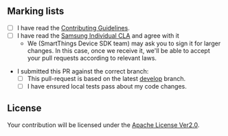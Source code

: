 <!--
Thank you for your interest in contributing to the SmartThings Device SDK(STDK for short) project.
Please read & check through marking lists before submitting pull requests.
--> 

## Marking lists
- [ ] I have read the [Contributing Guidelines](https://github.com/SmartThingsCommunity/st-device-sdk-c/blob/master/CONTRIBUTING.md).
- [ ] I have read the [Samsung Individual CLA](https://github.com/SmartThingsCommunity/st-device-sdk-c/blob/master/doc/SAMSUNGCLA.docx) and agree with it
     * We (SmartThings Device SDK team) may ask you to sign it for larger changes. In this case, once we receive it, we'll be able to accept your pull requests according to relevant laws.

- I submitted this PR against the correct branch: 
  - [ ] This pull-request is based on the latest [develop](https://github.com/SmartThingsCommunity/st-device-sdk-c/tree/develop) branch.
  - [ ] I have ensured local tests pass about my code changes.

## License

Your contribution will be licensed under the [Apache License Ver2.0](https://github.com/SmartThingsCommunity/st-device-sdk-c/blob/master/LICENSE).

